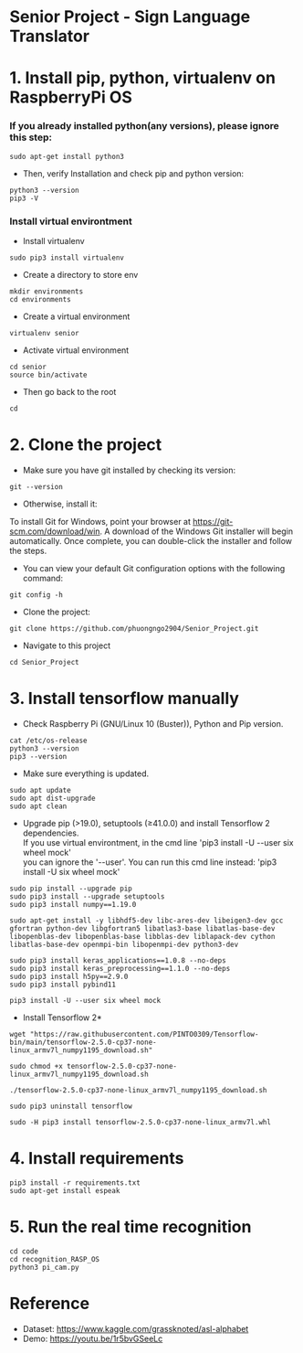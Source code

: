 # Senior Project - Sign Language Translator

# 1. Install pip, python, virtualenv on RaspberryPi OS

### If you already installed python(any versions), please ignore this step:
```
sudo apt-get install python3
```
* Then, verify Installation and check pip and python version:
```
python3 --version
pip3 -V

```
### Install virtual environtment
* Install virtualenv
```
sudo pip3 install virtualenv
```
* Create a directory to store env
```
mkdir environments
cd environments
```
* Create a virtual environment
```
virtualenv senior
```
* Activate virtual environment
```
cd senior
source bin/activate
```
* Then go back to the root
```
cd 
```
# 2. Clone the project
* Make sure you have git installed by checking its version:
```
git --version 
```
* Otherwise, install it:

To install Git for Windows, point your browser at https://git-scm.com/download/win. A download of the Windows Git installer will begin automatically. Once complete, you can double-click the installer and follow the steps.<br />
* You can view your default Git configuration options with the following command:
```
git config -h
```
* Clone the project:
```
git clone https://github.com/phuongngo2904/Senior_Project.git
```
* Navigate to this project 
```
cd Senior_Project
```
# 3. Install tensorflow manually
* Check Raspberry Pi (GNU/Linux 10 (Buster)), Python and Pip version.
```
cat /etc/os-release 
python3 --version
pip3 --version 
```
* Make sure everything is updated.
```
sudo apt update
sudo apt dist-upgrade
sudo apt clean
```
* Upgrade pip (>19.0), setuptools (≥41.0.0) and install Tensorflow 2 dependencies.<br />
If you use virtual environtment, in the cmd line 'pip3 install -U --user six wheel mock'<br />
you can ignore the '--user'. You can run this cmd line instead: 'pip3 install -U six wheel mock'<br />
```
sudo pip install --upgrade pip
sudo pip3 install --upgrade setuptools
sudo pip3 install numpy==1.19.0

sudo apt-get install -y libhdf5-dev libc-ares-dev libeigen3-dev gcc gfortran python-dev libgfortran5 libatlas3-base libatlas-base-dev libopenblas-dev libopenblas-base libblas-dev liblapack-dev cython libatlas-base-dev openmpi-bin libopenmpi-dev python3-dev

sudo pip3 install keras_applications==1.0.8 --no-deps
sudo pip3 install keras_preprocessing==1.1.0 --no-deps
sudo pip3 install h5py==2.9.0
sudo pip3 install pybind11

pip3 install -U --user six wheel mock
```
* Install Tensorflow 2*
```
wget "https://raw.githubusercontent.com/PINTO0309/Tensorflow-bin/main/tensorflow-2.5.0-cp37-none-linux_armv7l_numpy1195_download.sh"

sudo chmod +x tensorflow-2.5.0-cp37-none-linux_armv7l_numpy1195_download.sh

./tensorflow-2.5.0-cp37-none-linux_armv7l_numpy1195_download.sh

sudo pip3 uninstall tensorflow

sudo -H pip3 install tensorflow-2.5.0-cp37-none-linux_armv7l.whl
```
# 4.  Install requirements
```
pip3 install -r requirements.txt
sudo apt-get install espeak
```
# 5. Run the real time recognition
```
cd code
cd recognition_RASP_OS
python3 pi_cam.py
```
# Reference 
* Dataset: https://www.kaggle.com/grassknoted/asl-alphabet
* Demo: https://youtu.be/1r5bvGSeeLc
